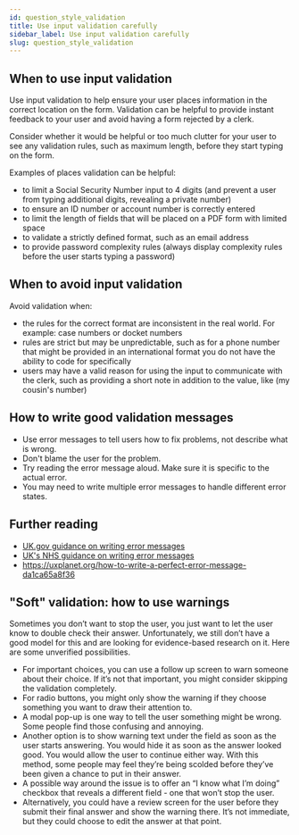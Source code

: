 ```yaml
---
id: question_style_validation
title: Use input validation carefully
sidebar_label: Use input validation carefully
slug: question_style_validation
---
```


## When to use input validation

Use input validation to help ensure your user places information in the correct
location on the form. Validation can be helpful to provide instant feedback
to your user and avoid having a form rejected by a clerk.

Consider whether it would be helpful or too much clutter for your user to see
any validation rules, such as maximum length, before they start typing on the
form.

Examples of places validation can be helpful:

* to limit a Social Security Number input to 4 digits (and prevent 
  a user from typing additional digits, revealing a private number)
* to ensure an ID number or account number is correctly entered  
* to limit the length of fields that will be placed on a PDF form
  with limited space
* to validate a strictly defined format, such as an email address
* to provide password complexity rules (always display complexity 
  rules before the user starts typing a password)

## When to avoid input validation

Avoid validation when:

* the rules for the correct format are inconsistent in the real world. For example: 
  case numbers or docket numbers
* rules are strict but may be unpredictable, such as for a phone number that
  might be provided in an international format you do not have the ability to
  code for specifically
* users may have a valid reason for using the input to communicate with the clerk,
  such as providing a short note in addition to the value, like (my cousin's number)

## How to write good validation messages

* Use error messages to tell users how to fix problems, not describe what is wrong.
* Don't blame the user for the problem.
* Try reading the error message aloud. Make sure it is specific to the actual error.
* You may need to write multiple error messages to handle different error states.

## Further reading
* [UK.gov guidance on writing error messages](https://design-system.service.gov.uk/components/error-message/#be-clear-and-concise)
* [UK's NHS guidance on writing error messages](https://service-manual.nhs.uk/design-system/components/error-message)
* https://uxplanet.org/how-to-write-a-perfect-error-message-da1ca65a8f36

## "Soft" validation: how to use warnings

Sometimes you don’t want to stop the user, you just want to let the user know to double check their answer. Unfortunately, we still don’t have a good model for this and are looking for evidence-based research on it. Here are some unverified possibilities.

* For important choices, you can use a follow up screen to warn someone about their choice. If it’s not that important, you might consider skipping the validation completely.
* For radio buttons, you might only show the warning if they choose something you want to draw their attention to.
* A modal pop-up is one way to tell the user something might be wrong. Some people find those confusing and annoying.
* Another option is to show warning text under the field as soon as the user starts answering. You would hide it as soon as the answer looked good. You would allow the user to continue either way. With this method, some people may feel they’re being scolded before they’ve been given a chance to put in their answer.
* A possible way around the issue is to offer an “I know what I’m doing” checkbox that reveals a different field - one that won’t stop the user.
* Alternatively, you could have a review screen for the user before they submit their final answer and show the warning there. It’s not immediate, but they could choose to edit the answer at that point.
